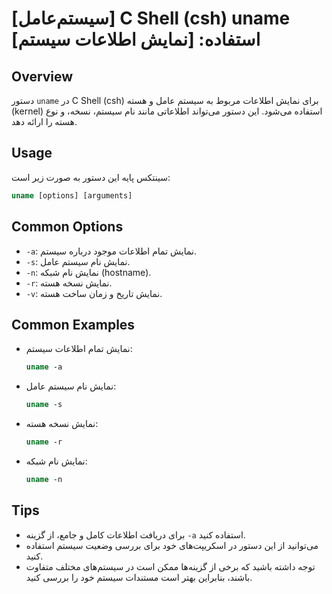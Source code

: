 # [سیستم‌عامل] C Shell (csh) uname استفاده: [نمایش اطلاعات سیستم]

## Overview
دستور `uname` در C Shell (csh) برای نمایش اطلاعات مربوط به سیستم عامل و هسته (kernel) استفاده می‌شود. این دستور می‌تواند اطلاعاتی مانند نام سیستم، نسخه، و نوع هسته را ارائه دهد.

## Usage
سینتکس پایه این دستور به صورت زیر است:

```csh
uname [options] [arguments]
```

## Common Options
- `-a`: نمایش تمام اطلاعات موجود درباره سیستم.
- `-s`: نمایش نام سیستم عامل.
- `-n`: نمایش نام شبکه (hostname).
- `-r`: نمایش نسخه هسته.
- `-v`: نمایش تاریخ و زمان ساخت هسته.

## Common Examples
- نمایش تمام اطلاعات سیستم:
  ```csh
  uname -a
  ```

- نمایش نام سیستم عامل:
  ```csh
  uname -s
  ```

- نمایش نسخه هسته:
  ```csh
  uname -r
  ```

- نمایش نام شبکه:
  ```csh
  uname -n
  ```

## Tips
- برای دریافت اطلاعات کامل و جامع، از گزینه `-a` استفاده کنید.
- می‌توانید از این دستور در اسکریپت‌های خود برای بررسی وضعیت سیستم استفاده کنید.
- توجه داشته باشید که برخی از گزینه‌ها ممکن است در سیستم‌های مختلف متفاوت باشند، بنابراین بهتر است مستندات سیستم خود را بررسی کنید.